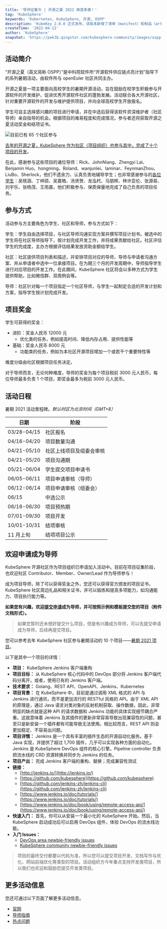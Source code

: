```yaml
---
title: '导师征集令 | 开源之夏 2022 再度来袭！'
tag: 'KubeSphere'
keywords: 'Kubernetes, KubeSphere, 开源, OSPP'
description: 'KubeKey 2.0.0 正式发布，该版本新增了清单（manifest）和制品（artifact）的概念，为用户离线部署 Kubernetes 集群提供了解决方案。'
createTime: '2022-04-12'
author: 'KubeSphere'
snapshot: 'https://pek3b.qingstor.com/kubesphere-community/images/ospp-2022.png'
---
```


## 活动简介

“开源之夏（英文简称 OSPP）”是中科院软件所“开源软件供应链点亮计划”指导下的系列暑期活动，由软件所与 openEuler 社区共同主办。

开源之夏是一项主要面向高校学生的暑期开源活动，旨在鼓励在校学生积极参与开源软件的开发维护，促进优秀开源软件社区的蓬勃发展。活动联合各大开源社区，针对重要开源软件的开发与维护提供项目，并向全球高校学生开放报名。

学生可自主选择感兴趣的项目进行申请，并在中选后获得该软件资深维护者（社区导师）亲自指导的机会。根据项目的难易程度和完成情况，参与者还将获取开源之夏活动奖金和结项证书。

![目前已有 65 个社区参与](https://pek3b.qingstor.com/kubesphere-community/images/SCR-20220412-nhw.png)

[去年的开源之夏，KubeSphere 作为社区（项目组织）也参与其中，完成了十个项目的开发](https://mp.weixin.qq.com/s/orCiHb6zJIbW02EUpdRG3w)。

在此，感谢参与这些项目的诸位导师：Rick、JohnNiang、Zhengyi Lai、Benjamin Huo、hongming、Roland、wanjunlei、laminar、FeynmanZhou、LiuBo、Sherlock，他们不遗余力、认真负责地辅导学生；也非常感谢参与的[各位学生](https://mp.weixin.qq.com/s/69niyBaLZCxOIWGcUShxcg)：吴晓涵、丁梓硕、吴嘉皓、汤贤贺、龙泓杙、马朋辉、林许亚伦、张源易、刘宇乐、张杨茂、王雨晨，他们积极参与、保质保量地完成了自己负责的项目任务。

## 参与方式

活动参与方主要角色为学生、社区和导师，参与方式如下：

学生：学生自由选择项目，与社区导师沟通实现方案并撰写项目计划书。被选中的学生将在社区导师指导下，按计划完成开发工作，并将成果贡献给社区。社区评估学生的完成度，主办方根据评估结果发放资助金额给学生。

社区：社区提供项目列表和描述，并安排项目对应的导师，导师与申请者沟通方案、并从申请者中选中一位承接项目。在为期三个月的开发周期中，导师指导学生进行对应项目的开发工作。在此期间，KubeSphere 社区将会以多种方式为学生提供帮助，比如微信群、双周例会等。

导师：社区针对每一个项目指定一个社区导师，与学生一起制定合适的开发计划和方案，指导学生按计划完成开发。

## 项目奖金

学生可获得的奖金：

* 进阶：奖金人民币 12000 元
  * 优化类的任务，例如提高时间、降低内存占用、提供性能等
* 基础：奖金人民币 8000 元
  * 功能类的任务，例如为本社区开源项目增加一个或若干个重要特性等

难度分级由社区根据项目任务决定。

对于导师而言，无论何种难度，导师的奖金为每个项目税前 3000 元人民币，每位导师最多负责 1 个项目，即奖金最多为税前 3000 元人民币。

## 活动日程

暑期 2021 活动里程碑。*默认时区为北京时间（GMT+8）*

| 日期        | 阶段                     |
| ----------- | ------------------------ |
| 03/28-04/15 | 社区报名                 |
| 04/16-04/20 | 项目数量沟通             |
| 04/21-05/10 | 社区上线项目及组委会审核 |
| 04/21-05/20 | 项目沟通期               |
| 05/21-06/04 | 学生提交项目申请书       |
| 06/05-06/11 | 项目申请审核（导师）     |
| 06/12-06/14 | 项目申请审核（组委会）   |
| 06/15       | 中选公示                 |
| 06/16-06/30 | 项目预热期               |
| 07/01-09/30 | 项目开发                 |
| 10/01-10/31 | 结项审核                 |
| 11 月上旬   | 结项项目公示             |

## 欢迎申请成为导师

KubeSphere 开源社区作为项目组织已申请加入活动中。目前在项目征集阶段，也欢迎社区 Contributor、Member、Owner/Lead 作为导师参与！

成为项目导师，除了可以获得奖金之外，您还可以获得官方颁发的项目证书，KubeSphere 社区周边礼品和相关证书，并可以锻炼和提高多项能力，如沟通能力、项目执行能力等。

**如果您有兴趣，欢迎[提交申请](https://jinshuju.net/f/Hd6jqR)成为导师，并可按照示例和模板提交您的项目（附件文档形式）。**

> 如果您暂时还未想好提交什么项目，但是有兴趣成为导师，可以先提交申请成为导师，后续再提交项目。

您可以参考去年 KubeSphere 社区参与暑期活动的 10 个项目——[暑期 2021 项目](https://github.com/kubesphere/community/tree/master/sig-advocacy-and-outreach/summer-ospp)。

以下是其中一个项目的详情：

* **项目：** KubeSphere Jenkins 客户端重构
* **项目目标：** 从 KubeSphere 核心代码中的 DevOps 部分将 Jenkins 客户端代码分离开，或者，使用已有的 Jenkins 客户端。
* **技术要求：** Golang、REST API、OpenAPI、Jenkins、Kubernetes
* **项目背景：** 在 KubeSphere 中，目前是通过调用 XML 格式的 API 与 Jenkins 进行通讯，而不是更加流行的 RESTful 风格的 API。由于 XML API 的原理是，通过 Java 语言对类对象的反射机制获取、操作数据，因此，非常明显的缺点就是这种 API 的请求数据和 Jenkins 功能的具体实现细节耦合严重。这就意味着 Jenkins 及其插件的更新非常容易导致出现兼容性的问题，甚至只是新安装一个插件都有可能导致无法使用。相比较而言，REST API 则会更加稳定、不容易出问题。
* **项目详情：** Jenkins 是一个具有丰富的插件生态的开源自动化服务。基于 Java 实现，并提供了超过 1,700 插件，几乎可以实现各种方面的自动化。Jenkins 是 KubeSphere DevOps 组件的核心引擎。Pipeline controller 负责把流水线的 CRD 资源转换并同步为 Jenkins 的任务。
* **项目产出：** 完成 Jenkins 客户端的重构、替换；完成兼容性测试
* **链接：**
  * [http://jenkins.io/](http://jenkins.io/)
  * [https://github.com/kubesphere](https://github.com/kubesphere)
  * [https://github.com/jenkins-zh/jenkins-cli](https://github.com/jenkins-zh/jenkins-cli)
  * [https://www.jenkins.io/doc/tutorials/](https://www.jenkins.io/doc/tutorials/)
  * [https://www.jenkins.io/doc/book/using/remote-access-api/](https://www.jenkins.io/doc/book/using/remote-access-api/)
* **快速入门：** 首先，你可以从安装一个最小化的 KubeSphere 开始。然后，当 KubeSphere 启动成功后可以启用 DevOps 组件，体验 DevOps 的流水线功能。
* **入门 Issues：**
  * [DevOps area newbie-friendly issues](https://github.com/search?q=user%3Akubesphere+label%3A%22good+first+issue%22+label%3A%22area%2Fdevops%22+state%3Aopen&type=Issues&ref=advsearch&l=&l=)
  * [KubeSphere community newbie-friendly issues](https://github.com/search?q=user%3Akubesphere+label%3A%22good+first+issue%22+state%3Aopen&type=Issues&ref=advsearch&l=&l=)

> 项目的最终交付都要以代码为准，所以您可以提交项目开发、文档写作与优化、网站前端优化等类型的项目。活动组织方今年重点支持开发类项目，所以我们也欢迎和鼓励您提交开发类项目。

## 更多活动信息

您还可通过以下页面了解更多活动信息。

* [官网](https://summer-ospp.ac.cn/#/homepage)
* [导师指南](https://summer-ospp.ac.cn/help/mentor/)
* [热点问题](https://summer-ospp.ac.cn/help/)
